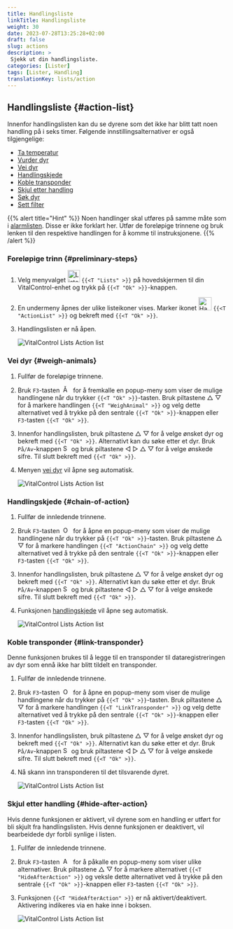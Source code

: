 ```yaml
---
title: Handlingsliste
linkTitle: Handlingsliste
weight: 30
date: 2023-07-28T13:25:28+02:00
draft: false
slug: actions
description: >
 Sjekk ut din handlingsliste.
categories: [Lister]
tags: [Lister, Handling]
translationKey: lists/action
---
```

## Handlingsliste {#action-list}

Innenfor handlingslisten kan du se dyrene som det ikke har blitt tatt noen handling på i seks timer. Følgende innstillingsalternativer er også tilgjengelige:

- [Ta temperatur](../alarm/#take-temperature)
- [Vurder dyr](../alarm/#rate-animal)
- [Vei dyr](#weigh-animals)
- [Handlingskjede](#chain-of-action)
- [Koble transponder](#link-transponder)
- [Skjul etter handling](#hide-after-action)
- [Søk dyr](../alarm/#search-animal)
- [Sett filter](../alarm/#set-filter)

{{% alert title="Hint" %}}
Noen handlinger skal utføres på samme måte som i [alarmlisten](../alarm). Disse er ikke forklart her. Utfør de foreløpige trinnene og bruk lenken til den respektive handlingen for å komme til instruksjonene.
{{% /alert %}}

### Foreløpige trinn {#preliminary-steps}

1. Velg menyvalget <img src="/icons/main/lists.svg" width="28" align="bottom" alt="Lister" />  `{{<T "Lists" >}}` på hovedskjermen til din VitalControl-enhet og trykk på `{{<T "Ok" >}}`-knappen.

2. En undermeny åpnes der ulike listeikoner vises. Marker ikonet <img src="/icons/lists/actionlist.svg" width="30" align="bottom" alt="Handlingsliste" /> `{{<T "ActionList" >}}` og bekreft med `{{<T "Ok" >}}`.

3. Handlingslisten er nå åpen.

   ![VitalControl Lists Action list](../images/firststeps3.png "Foreløpige trinn")

### Vei dyr {#weigh-animals}

1. Fullfør de foreløpige trinnene.

2. Bruk `F3`-tasten &nbsp;<img src="/icons/footer/open-popup.svg" width="15" align="bottom" alt="Åpne popup" />&nbsp; for å fremkalle en popup-meny som viser de mulige handlingene når du trykker `{{<T "Ok" >}}`-tasten. Bruk piltastene △ ▽ for å markere handlingen `{{<T "WeighAnimal" >}}` og velg dette alternativet ved å trykke på den sentrale `{{<T "Ok" >}}`-knappen eller `F3`-tasten `{{<T "Ok" >}}`.


3. Innenfor handlingslisten, bruk piltastene △ ▽ for å velge ønsket dyr og bekreft med `{{<T "Ok" >}}`. Alternativt kan du søke etter et dyr. Bruk `På/Av`-knappen <img src="/icons/footer/search.svg" width="15" align="bottom" alt="Search" /> og bruk piltastene ◁ ▷ △ ▽ for å velge ønskede sifre. Til slutt bekreft med `{{<T "Ok" >}}`.

4. Menyen [vei dyr](../../actions/record-weight/) vil åpne seg automatisk.

   ![VitalControl Lists Action list](../images/weightanimals.png "Vei dyr")

### Handlingskjede {#chain-of-action}

1. Fullfør de innledende trinnene.

2. Bruk `F3`-tasten &nbsp;<img src="/icons/footer/open-popup.svg" width="15" align="bottom" alt="Open popup" />&nbsp; for å åpne en popup-meny som viser de mulige handlingene når du trykker på `{{<T "Ok" >}}`-tasten. Bruk piltastene △ ▽ for å markere handlingen `{{<T "ActionChain" >}}` og velg dette alternativet ved å trykke på den sentrale `{{<T "Ok" >}}`-knappen eller `F3`-tasten `{{<T "Ok" >}}`.

3. Innenfor handlingslisten, bruk piltastene △ ▽ for å velge ønsket dyr og bekreft med `{{<T "Ok" >}}`. Alternativt kan du søke etter et dyr. Bruk `På/Av`-knappen <img src="/icons/footer/search.svg" width="15" align="bottom" alt="Search" /> og bruk piltastene ◁ ▷ △ ▽ for å velge ønskede sifre. Til slutt bekreft med `{{<T "Ok" >}}`.

4. Funksjonen [handlingskjede](../../chain-of-actions) vil åpne seg automatisk.

   ![VitalControl Lists Action list](../images/chainofaction.png "Handlingskjede")

### Koble transponder {#link-transponder}

Denne funksjonen brukes til å legge til en transponder til dataregistreringen av dyr som ennå ikke har blitt tildelt en transponder.

1. Fullfør de innledende trinnene.

2. Bruk `F3`-tasten &nbsp;<img src="/icons/footer/open-popup.svg" width="15" align="bottom" alt="Open popup" />&nbsp; for å åpne en popup-meny som viser de mulige handlingene når du trykker på `{{<T "Ok" >}}`-tasten. Bruk piltastene △ ▽ for å markere handlingen `{{<T "LinkTransponder" >}}` og velg dette alternativet ved å trykke på den sentrale `{{<T "Ok" >}}`-knappen eller `F3`-tasten `{{<T "Ok" >}}`.


3. Innenfor handlingslisten, bruk piltastene △ ▽ for å velge ønsket dyr og bekreft med `{{<T "Ok" >}}`. Alternativt kan du søke etter et dyr. Bruk `På/Av`-knappen <img src="/icons/footer/search.svg" width="15" align="bottom" alt="Search" /> og bruk piltastene ◁ ▷ △ ▽ for å velge ønskede sifre. Til slutt bekreft med `{{<T "Ok" >}}`.

4. Nå skann inn transponderen til det tilsvarende dyret.

   ![VitalControl Lists Action list](../images/linktransponder.png "Link transponder")

### Skjul etter handling {#hide-after-action}

Hvis denne funksjonen er aktivert, vil dyrene som en handling er utført for bli skjult fra handlingslisten. Hvis denne funksjonen er deaktivert, vil bearbeidede dyr forbli synlige i listen.

1. Fullfør de innledende trinnene.

2. Bruk `F3`-tasten &nbsp;<img src="/icons/footer/open-popup.svg" width="15" align="bottom" alt="Actions" />&nbsp; for å påkalle en popup-meny som viser ulike alternativer. Bruk piltastene △ ▽ for å markere alternativet `{{<T "HideAfterAction" >}}` og veksle dette alternativet ved å trykke på den sentrale `{{<T "Ok" >}}`-knappen eller `F3`-tasten `{{<T "Ok" >}}`.

3. Funksjonen `{{<T "HideAfterAction" >}}` er nå aktivert/deaktivert. Aktivering indikeres via en hake inne i boksen.

   ![VitalControl Lists Action list](../images/hideafteraction.png "Hide after action")

